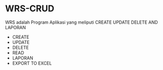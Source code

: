 # WRS-CRUD
WRS adalah Program Aplikasi yang meliputi CREATE UPDATE DELETE AND LAPORAN
- CREATE
- UPDATE
- DELETE
- READ
- LAPORAN
- EXPORT TO EXCEL
